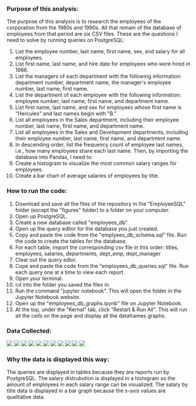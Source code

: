 ### Purpose of this analysis:
The purpose of this analysis is to research the employees of the corporation from the 1980s and 1990s. All that remain of the database of employees from that period are six CSV files. These are the questions I need to solve by running queries on PostgreSQL:
1. List the employee number, last name, first name, sex, and salary for all employees.
1. List first name, last name, and hire date for employees who were hired in 1986.
1. List the managers of each department with the following information: department number, department name, the manager's employee number, last name, first name.
1. List the department of each employee with the following information: employee number, last name, first name, and department name.
1. List first name, last name, and sex for employees whose first name is "Hercules" and last names begin with "B."
1. List all employees in the Sales department, including their employee number, last name, first name, and department name.
1. List all employees in the Sales and Development departments, including their employee number, last name, first name, and department name.
1. In descending order, list the frequency count of employee last names, i.e., how many employees share each last name.
Then, by importing the database into Pandas, I need to:
1. Create a histogram to visualize the most common salary ranges for employees.
1. Create a bar chart of average salaries of employees by title.

### How to run the code:
1. Download and save all the files of the repository in the "EmployeeSQL" folder (except the "figures" folder) to a folder on your computer.
1. Open up PostgreSQL.
1. Create a new database called "employees_db".
1. Open up the query editor for the database you just created.
1. Copy and paste the code from the "emplyees_db_schema.sql" file. Run the code to create the tables for the database.
1. For each table, import the corresponding csv file in this order: titles, employees, salaries, departments, dept_emp, dept_manager
1. Clear out the query edior.
1. Cope and paste the code from the "employees_db_queries.sql" file. Run each query one at a time to view each report.
1. Open your terminal.
1. cd into the folder you saved the files in.
1. Run the command "jupyter notebook". This will open the folder in the Jupyter Notebook website.
1. Open up the "employees_db_graphs.ipynb" file on Jupyter Notebook.
1. At the top, under the "Kernal" tab, click "Restart & Run All". This will run all the cells on the page and display all the dataframes graphs.

### Data Collected:
![](EmployeeSQL/ERD_emplyee_db.png)
![](EmployeeSQL/figures/query1.png)
![](EmployeeSQL/figures/query2.png)
![](EmployeeSQL/figures/query3.png)
![](EmployeeSQL/figures/query4.png)
![](EmployeeSQL/figures/query5.png)
![](EmployeeSQL/figures/query6.png)
![](EmployeeSQL/figures/query7.png)
![](EmployeeSQL/figures/query8.png)
![](EmployeeSQL/figures/salary_histogram.png)
![](EmployeeSQL/figures/salary_by_title.png)

### Why the data is displayed this way:
The queries are displayed in tables because they are reports run by PostgreSQL.
The salary distrubution is displayed in a histogram so the amount of employees in each salary range can be visualized.
The salary by title data is displayed in a bar graph because the x-axis values are qualitative data.
